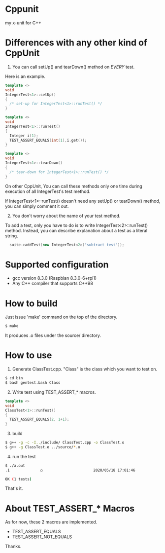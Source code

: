 # Cppunit
my x-unit for C++

# Differences with any other kind of CppUnit
1. You can call setUp() and tearDown() method on *EVERY* test.

Here is an example.

```C++
template <>
void
IntegerTest<1>::setUp()
{
  /* set-up for IntegerTest<1>::runTest() */
}

template <>
void
IntegerTest<1>::runTest()
{
  Integer i(1);
  TEST_ASSERT_EQUALS(int(1),i.get());
}

template <>
void
IntegerTest<1>::tearDown()
{
  /* tear-down for IntegerTest<1>::runTest() */
}
```

On other CppUnit, You can call these methods only one time during execution of all IntegerTest's test method.

If IntegerTest<1>::runTest() doesn't need any setUp() or tearDown() method, you can simply comment it out.

2. You don't worry about the name of your test method.

To add a test, only you have to do is to write IntegerTest<2>::runTest() method.
Instead, you can describe explanation about a test as a literal string.

```C++
  suite->addTest(new IntegerTest<2>("subtract test"));
```

# Supported configuration
- gcc version 8.3.0 (Raspbian 8.3.0-6+rpi1)
- Any C++ compiler that supports C++98

# How to build
Just issue 'make' command on the top of the directory.

```bash
$ make
```

It produces .o files under the source/ directory.

# How to use
1. Generate ClassTest.cpp. "Class" is the class which you want to test on.

```bash
$ cd bin
$ bash gentest.bash Class
```

2. Write test using TEST_ASSERT_* macros.

```c++
template <>
void
ClassTest<1>::runTest()
{
  TEST_ASSERT_EQUALS(2, 1+1);
}
```

3. build
```bash
$ g++ -g -c -I../include/ ClassTest.cpp -o ClassTest.o
$ g++ -g ClassTest.o ../source/*.o
```

4. run the test
```bash
$ ./a.out
.1              ○                       2020/05/18 17:01:46

OK (1 tests)
```

That's it.

# About TEST_ASSERT_* Macros
As for now, these 2 macros are implemented.

- TEST_ASSERT_EQUALS
- TEST_ASSERT_NOT_EQUALS

Thanks.
